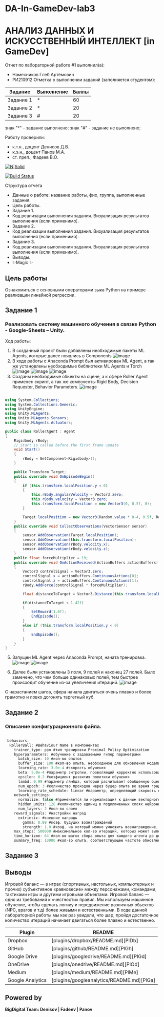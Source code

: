 # DA-In-GameDev-lab3
# АНАЛИЗ ДАННЫХ И ИСКУССТВЕННЫЙ ИНТЕЛЛЕКТ [in GameDev]
Отчет по лабораторной работе #1 выполнил(а):
- Намесников Глеб Артёмович
- РИ210912
Отметка о выполнении заданий (заполняется студентом):

| Задание | Выполнение | Баллы |
| ------ | ------ | ------ |
| Задание 1 | * | 60 |
| Задание 2 | * | 20 |
| Задание 3 | # | 20 |

знак "*" - задание выполнено; знак "#" - задание не выполнено;

Работу проверили:
- к.т.н., доцент Денисов Д.В.
- к.э.н., доцент Панов М.А.
- ст. преп., Фадеев В.О.

[![N|Solid](https://cldup.com/dTxpPi9lDf.thumb.png)](https://nodesource.com/products/nsolid)

[![Build Status](https://travis-ci.org/joemccann/dillinger.svg?branch=master)](https://travis-ci.org/joemccann/dillinger)

Структура отчета

- Данные о работе: название работы, фио, группа, выполненные задания.
- Цель работы.
- Задание 1.
- Код реализации выполнения задания. Визуализация результатов выполнения (если применимо).
- Задание 2.
- Код реализации выполнения задания. Визуализация результатов выполнения (если применимо).
- Задание 3.
- Код реализации выполнения задания. Визуализация результатов выполнения (если применимо).
- Выводы.
- ✨Magic ✨

## Цель работы
Ознакомиться с основными операторами зыка Python на примере реализации линейной регрессии.

## Задание 1
### Реализовать систему машинного обучения в связке Python - Google-Sheets – Unity.
Ход работы:

1) В созданный проект были добавлены необходимые пакеты ML Agents, которые далее появлись в Components ![image](https://user-images.githubusercontent.com/103383207/198278175-5b3a639d-39c6-439c-9fe7-8252b077dfe9.png)
2) В ходе работы с Anaconda Prompt был активирован ML Agent, а так же установлены необходимые библиотеки ML Agents и Torch ![image](https://user-images.githubusercontent.com/103383207/198279091-8926e132-88f7-4547-858c-e23d8a1291f7.png)
![image](https://user-images.githubusercontent.com/103383207/198279124-50a0bb47-e0d8-40e1-8b7a-215991088764.png)
![image](https://user-images.githubusercontent.com/103383207/198279170-06ba8582-4e23-4b35-9eef-c33feadec69d.png)
3) Созданы необходимые обьекты на сцене, а к сфере Roller Agent применен скрипт, а так же компоненты Rigid Body, Decision Requester, Behavior Parameters. ![image](https://user-images.githubusercontent.com/103383207/198279504-71ad97b6-cb86-478c-bd87-11ee961672bc.png)

```cs

using System.Collections;
using System.Collections.Generic;
using UnityEngine;
using Unity.MLAgents;
using Unity.MLAgents.Sensors;
using Unity.MLAgents.Actuators;

public class RollerAgent : Agent
{
    Rigidbody rBody;
    // Start is called before the first frame update
    void Start()
    {
        rBody = GetComponent<Rigidbody>();
    }

    public Transform Target;
    public override void OnEpisodeBegin()
    {
        if (this.transform.localPosition.y < 0)
        {
            this.rBody.angularVelocity = Vector3.zero;
            this.rBody.velocity = Vector3.zero;
            this.transform.localPosition = new Vector3(0, 0.5f, 0);
        }

        Target.localPosition = new Vector3(Random.value * 8-4, 0.5f, Random.value * 8-4);
    }
    public override void CollectObservations(VectorSensor sensor)
    {
        sensor.AddObservation(Target.localPosition);
        sensor.AddObservation(this.transform.localPosition);
        sensor.AddObservation(rBody.velocity.x);
        sensor.AddObservation(rBody.velocity.z);
    }
    public float forceMultiplier = 10;
    public override void OnActionReceived(ActionBuffers actionBuffers)
    {
        Vector3 controlSignal = Vector3.zero;
        controlSignal.x = actionBuffers.ContinuousActions[0];
        controlSignal.z = actionBuffers.ContinuousActions[1];
        rBody.AddForce(controlSignal * forceMultiplier);

        float distanceToTarget = Vector3.Distance(this.transform.localPosition, Target.localPosition);

        if(distanceToTarget < 1.42f)
        {
            SetReward(1.0f);
            EndEpisode();
        }
        else if (this.transform.localPosition.y < 0)
        {
            EndEpisode();
        }
    }
}

```

5) Запущен ML Agent через Anaconda Prompt, начата тренировка. ![image](https://user-images.githubusercontent.com/103383207/198279914-43a3bca6-0184-47d5-9ac8-1a1fc99b2c7f.png)
![image](https://user-images.githubusercontent.com/103383207/198279975-c22ea79a-611f-49b6-be83-d3f7b33da54c.png)

6) Далее были установлены 3 поля, 9 полей и наконец 27 полей. Было замечено, что чем больше одинаковых полей, тем быстрее происходит обучение из-за увеличения итераций. ![image](https://user-images.githubusercontent.com/103383207/198280592-fe95926c-351b-41cf-9ea6-caafcec633d5.png)

С нарастанием шагов, сфера начала двигаться очень плавно и более грамотно и ловко догонять таргетный куб.

## Задание 2

### Описание конфигурационного файла.

```cs

 behaviors: 
  RollerBall: #Behaviour Name в компонентах
    trainer_type: ppo #тип тренировки Proximal Policy Optimization
    hyperparameters: #обучение с задаваемыми гипер параметрами
      batch_size: 10 #кол-во опытов
      buffer_size: 100 #кол-во опыта, необходимое для обновления модели
      learning_rate: 3.0e-4 #скорость обучения
      beta: 5.0e-4 #параметр энтропии, позволяющий корректно использовать пространство действий
      epsilon: 0.2 #коэфициент развития политики обучения
      lambd: 0.99 #параметр лямбда, который расчитывает обобщенную оценку преимущества
      num_epoch: 3 #количество проходов через буфер опыта во время градиентного спуска
      learning_rate_schedule: linear #параметр, определяющий скорость обучения с течением определенного времени
    network_settings:
      normalize: false #применяется ли нормализация к данным векторного наблюдения или же нет
      hidden_units: 128 #количество единиц в подключенных слоях нейронной сети.
      num_layers: 2 #кол-во слоев
    reward_signals: #настройки наград
      extrinsic: #внешние награды
        gamma: 0.99 #коэф. будущих вознаграждений
        strength: 1.0 #коэф, на который можно умножить вознаграждение, получаемое от окружающей среды
    max_steps: 500000 #максимальное кол-во итераций, которых может выполнить агент
    time_horizon: 64 #кол-во шагов сбора опыта для каждого агента до добавления его в буфер опыта
    summary_freq: 10000 #кол-во опыта, соответствующее частоте обновления агента

```

## Задание 3



## Выводы

Игровой баланс — в играх (спортивных, настольных, компьютерных и прочих) субъективное «равновесие» между персонажами, командами, тактиками игры и другими игровыми объектами. Игровой баланс — одно из требований к «честности» правил. Мы используем машинное обучение, чтобы сделать логику и передвижение различных обьектов (NPC, врагов и т.д) более живыми и естественными. В ходе данной лабораторной работы мы как раз увидели, что шар, пройдя достаточное количество итераций начинает двигаться более плавно и естественно.

| Plugin | README |
| ------ | ------ |
| Dropbox | [plugins/dropbox/README.md][PlDb] |
| GitHub | [plugins/github/README.md][PlGh] |
| Google Drive | [plugins/googledrive/README.md][PlGd] |
| OneDrive | [plugins/onedrive/README.md][PlOd] |
| Medium | [plugins/medium/README.md][PlMe] |
| Google Analytics | [plugins/googleanalytics/README.md][PlGa] |

## Powered by

**BigDigital Team: Denisov | Fadeev | Panov**
